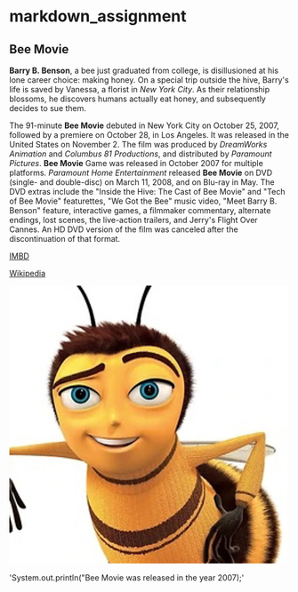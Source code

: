 # markdown_assignment
## Bee Movie

**Barry B. Benson**, a bee just graduated from college, 
is disillusioned at his lone career choice: making honey. 
On a special trip outside the hive, Barry's life is saved by Vanessa, 
a florist in *New York City*. As their relationship blossoms, 
he discovers humans actually eat honey, and subsequently decides to sue them.

The 91-minute **Bee Movie** debuted in New York City on October 25, 2007, followed by a premiere on October 28, in Los Angeles.
It was released in the United States on November 2. The film was produced by *DreamWorks Animation* and *Columbus 81 Productions*, and distributed by *Paramount Pictures*.
**Bee Movie** Game was released in October 2007 for multiple platforms.
*Paramount Home Entertainment* released **Bee Movie** on DVD (single- and double-disc) on March 11, 2008, and on Blu-ray in May.
The DVD extras include the "Inside the Hive: The Cast of Bee Movie" and "Tech of Bee Movie" featurettes,
"We Got the Bee" music video, "Meet Barry B. Benson" feature, interactive games, a filmmaker commentary,
alternate endings, lost scenes, the live-action trailers, and Jerry's Flight Over Cannes.
An HD DVD version of the film was canceled after the discontinuation of that format.

[IMBD](https://www.imdb.com/title/tt0389790/)

[Wikipedia](https://en.wikipedia.org/wiki/Bee_Movie)

![An image of my hero](bee.jpg)

'System.out.println("Bee Movie was released in the year 2007);'


